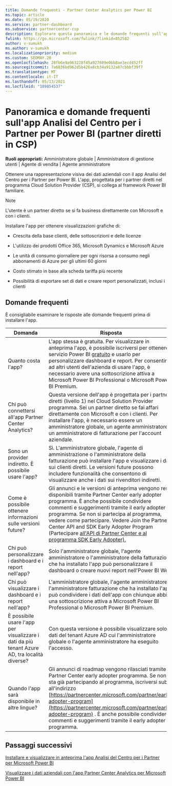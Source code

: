```yaml
---
title: Domande frequenti - Partner Center Analytics per Power BI
ms.topic: article
ms.date: 05/19/2020
ms.service: partner-dashboard
ms.subservice: partnercenter-csp
description: Esplorare questa panoramica e le domande frequenti sull'app Analisi del Centro per i Partner per Power BI.
fwlink: https://go.microsoft.com/fwlink/?linkid=852582
author: v-sumukh
ms.author: v-sumukh
ms.localizationpriority: medium
ms.custom: SEOMAY.20
ms.openlocfilehash: 28fb6e9a963228f45a927089e0bb8ae3ecd452ff
ms.sourcegitcommit: 7a6836bd962d5b426a8cb34a9132a87cbbbf39f7
ms.translationtype: MT
ms.contentlocale: it-IT
ms.lasthandoff: 05/13/2021
ms.locfileid: "109854537"
---
```

# <a name="overview-and-faqs-for-the-partner-center-analytics-app-for-power-bi-direct-partners-in-csp"></a>Panoramica e domande frequenti sull'app Analisi del Centro per i Partner per Power BI (partner diretti in CSP)



**Ruoli appropriati:** Amministratore globale | Amministratore di gestione utenti | Agente di vendita | Agente amministratore

Ottenere una rappresentazione visiva dei dati aziendali con il app Analisi del Centro per i Partner per Power BI. L'app, progettata per i partner diretti nel programma Cloud Solution Provider (CSP), si collega al framework Power BI familiare.

> [!NOTE]  
> L'utente è un partner diretto se si fa business direttamente con Microsoft e con i clienti.

Installare l'app per ottenere visualizzazioni grafiche di:

- Crescita della base clienti, delle sottoscrizioni e delle licenze

- L'utilizzo dei prodotti Office 365, Microsoft Dynamics e Microsoft Azure

- Le unità di consumo giornaliere per ogni risorsa a consumo negli abbonamenti di Azure per gli ultimi 60 giorni

- Costo stimato in base alla scheda tariffa più recente

- Possibilità di esportare set di dati e creare report personalizzati, inclusi i clienti

## <a name="frequently-asked-questions"></a>Domande frequenti

È consigliabile esaminare le risposte alle domande frequenti prima di installare l'app.

| **Domanda** | **Risposta** |
| --- | ---------- |
| Quanto costa l'app? | L'app stessa è gratuita. Per visualizzare in anteprima l'app, è possibile iscriversi per ottenere il servizio Power BI [gratuito](https://go.microsoft.com/fwlink/p/?linkid=845347) e usarlo per personalizzare dashboard e report. Per consentire ad altri utenti dell'azienda di usare l'app, è necessario avere una sottoscrizione attiva a Microsoft Power BI Professional o Microsoft Power BI Premium. |
| Chi può connettersi all'app Partner Center Analytics? | Questa versione dell'app è progettata per i partner diretti (livello 1) nel Cloud Solution Provider programma. Sei un partner diretto se fai affari direttamente con Microsoft e con i clienti. Per installare l'app, è necessario essere un amministratore globale, un agente amministratore o un amministratore di fatturazione per l'account aziendale. |
| Sono un provider indiretto. È possibile usare l'app? | Sì. L'amministratore globale, l'agente di amministrazione o l'amministratore della fatturazione può installare l'app e visualizzare i dati sui clienti diretti. Le versioni future possono includere funzionalità che consentono di visualizzare anche i dati sui rivenditori indiretti. |
| Come è possibile ottenere informazioni sulle versioni future? | Gli annunci e le versioni di anteprima vengono resi disponibili tramite Partner Center early adopter programma. È anche possibile condividere commenti e suggerimenti tramite il early adopter programma. Se non si partecipa al programma, vedere come partecipare. Vedere Join the Partner Center API and SDK Early Adopter Program (Partecipare [all'API di Partner Center e al programma SDK Early Adopter).](/partner-center/develop/early-adopter-program)  |
| Chi può personalizzare i dashboard e i report nell'app? | Solo l'amministratore globale, l'agente amministratore o l'amministratore della fatturazione che ha installato l'app può personalizzare il dashboard o creare nuovi report nell'Power BI Web. |
| Chi può visualizzare i dashboard e i report nell'app? | L'amministratore globale, l'agente amministratore o l'amministratore fatturazione che ha installato l'app può condividere i dati dell'app con chiunque abbia una sottoscrizione attiva a Microsoft Power BI Professional o Microsoft Power BI Premium. |
| È possibile usare l'app per visualizzare i dati da più tenant Azure AD, tra località diverse? | Con questa versione è possibile visualizzare solo i dati del tenant Azure AD cui l'amministratore globale o l'agente amministratore ha eseguito l'accesso. | 
| Quando l'app sarà disponibile in altre lingue? | Gli annunci di roadmap vengono rilasciati tramite Partner Center early adopter programma. Se non si sta già partecipando al programma, iscriversi subito all'indirizzo [https://partnercenter.microsoft.com/partner/early-adopter-program](https://partnercenter.microsoft.com/partner/early-adopter-program) . È anche possibile condividere commenti e suggerimenti tramite il early adopter programma. | 



## <a name="next-steps"></a>Passaggi successivi

[Installare e visualizzare in anteprima l'app Analisi del Centro per i Partner per Microsoft Power BI](power-bi-app-for-direct-partners-install.md)

[Visualizzare i dati aziendali con l'app Partner Center Analytics per Microsoft Power BI](power-bi-app-for-direct-partners-use.md)